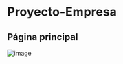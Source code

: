 # Proyecto-Empresa

## Página principal

![image](https://user-images.githubusercontent.com/56442515/121731163-ddf95980-caf0-11eb-95b5-fb2dd0c8ad3b.png)
